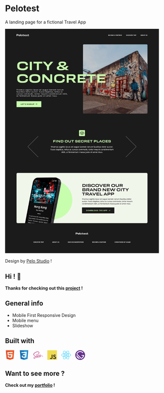 # Pelotest

A landing page for a fictional Travel App

[<img src="./src/images/readme/preview.png">](https://pelotest-app.netlify.app/)

Design by [Pelo Studio](https:pelo.studio/) !

## Hi ! 👋

**Thanks for checking out this [project](https://pelotest-app.netlify.app/) !**

## General info

- Mobile First Responsive Design
- Mobile menu
- Slideshow

## Built with

<img src="./src/images/readme/html5.svg" width="32px">  <img src="./src/images/readme/css3.svg" width="32px">  <img src="./src/images/readme/sass.svg" width="32px">  <img src="./src/images/readme/javascript.svg" width="32px">  <img src="./src/images/readme/react.svg" width="32px">  <img src="./src/images/readme/gatsby.svg" width="32px">

## Want to see more ?

**Check out my [portfolio](https://www.davidyvon.com) !**
